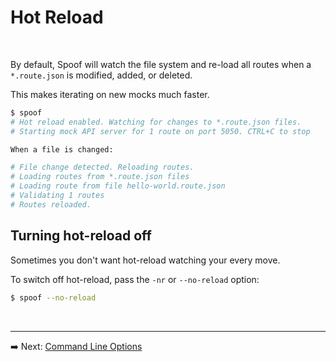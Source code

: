 # Hot Reload

<br />

By default, Spoof will watch the file system and re-load all routes when a `*.route.json` is modified, added, or deleted.

This makes iterating on new mocks much faster.

```bash
$ spoof
# Hot reload enabled. Watching for changes to *.route.json files.
# Starting mock API server for 1 route on port 5050. CTRL+C to stop

When a file is changed:

# File change detected. Reloading routes.
# Loading routes from *.route.json files
# Loading route from file hello-world.route.json
# Validating 1 routes
# Routes reloaded.
```

## Turning hot-reload off

Sometimes you don't want hot-reload watching your every move.

To switch off hot-reload, pass the `-nr` or `--no-reload` option:

```bash
$ spoof --no-reload
```

<br />

---

➡️ Next: [Command Line Options](command-line-options.md)
